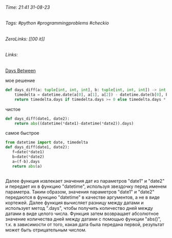 ###### Time: 21:41  31-08-23  
###### Tags: #python #programmingproblems #checkio 
###### ZeroLinks: [[00 it]]
###### Links: 

[Days Between](https://py.checkio.org/ru/mission/days-diff/)

мое решение 

```python
def days_diff(a: tuple[int, int, int], b: tuple[int, int, int]) -> int:
    timedelta = datetime.date(a[0], a[1], a[2]) - datetime.date(b[0], b[1], b[2])
    return timedelta.days if timedelta.days >= 0 else timedelta.days * -1
```

чистое 
```python
def days_diff(date1, date2):
    return abs((datetime(*date1)-datetime(*date2)).days)
```

самое быстрое
```python
from datetime import date, timedelta
def days_diff(date1, date2):
   f=date(*date1)
   b=date(*date2)
   a=(f-b).days
   return abs(a)
 
```

Далее функция извлекает значения дат из параметров "date1" и "date2" и передает их в функцию "datetime", используя звездочку перед именем параметра. Таким образом, значения параметров "date1" и "date2" передаются в функцию "datetime" в качестве аргументов, а не в виде кортежей.
Далее функция вычисляет разницу между датами и использует метод ".days", чтобы получить количество дней между датами в виде целого числа. Функция затем возвращает абсолютное значение количества дней между датами с помощью функции "abs()", т.к. в зависимости от того, какая дата была передана первой, результат может быть отрицательным числом.